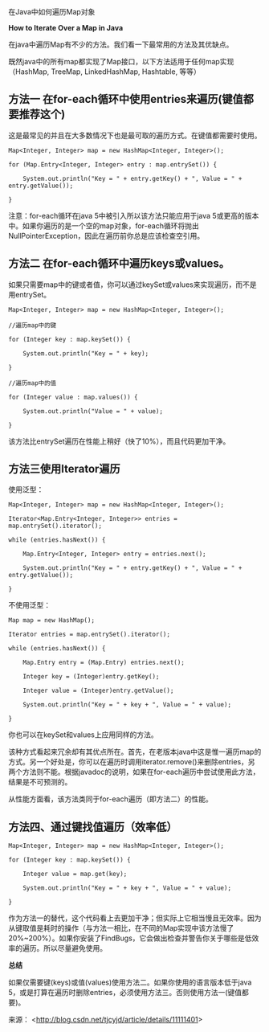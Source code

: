 在Java中如何遍历Map对象

**How to Iterate Over a Map in Java**

在java中遍历Map有不少的方法。我们看一下最常用的方法及其优缺点。

既然java中的所有map都实现了Map接口，以下方法适用于任何map实现（HashMap, TreeMap, LinkedHashMap, Hashtable, 等等）

 

## 方法一 在for-each循环中使用entries来遍历(键值都要推荐这个)

这是最常见的并且在大多数情况下也是最可取的遍历方式。在键值都需要时使用。

```
Map<Integer, Integer> map = new HashMap<Integer, Integer>();  
  
for (Map.Entry<Integer, Integer> entry : map.entrySet()) {  
  
    System.out.println("Key = " + entry.getKey() + ", Value = " + entry.getValue());  
  
}  
```

注意：for-each循环在java 5中被引入所以该方法只能应用于java 5或更高的版本中。如果你遍历的是一个空的map对象，for-each循环将抛出NullPointerException，因此在遍历前你总是应该检查空引用。

 

## **方法二 在for-each循环中遍历keys或values。**

如果只需要map中的键或者值，你可以通过keySet或values来实现遍历，而不是用entrySet。

```
Map<Integer, Integer> map = new HashMap<Integer, Integer>();  
  
//遍历map中的键  
  
for (Integer key : map.keySet()) {  
  
    System.out.println("Key = " + key);  
  
}  
  
//遍历map中的值  
  
for (Integer value : map.values()) {  
  
    System.out.println("Value = " + value);  
  
}  
```

该方法比entrySet遍历在性能上稍好（快了10%），而且代码更加干净。

 

## **方法三使用Iterator遍历**

使用泛型：

```
Map<Integer, Integer> map = new HashMap<Integer, Integer>();  
  
Iterator<Map.Entry<Integer, Integer>> entries = map.entrySet().iterator();  
  
while (entries.hasNext()) {  
  
    Map.Entry<Integer, Integer> entry = entries.next();  
  
    System.out.println("Key = " + entry.getKey() + ", Value = " + entry.getValue());  
  
} 
```

不使用泛型：

```
Map map = new HashMap();  
  
Iterator entries = map.entrySet().iterator();  
  
while (entries.hasNext()) {  
  
    Map.Entry entry = (Map.Entry) entries.next();  
  
    Integer key = (Integer)entry.getKey();  
  
    Integer value = (Integer)entry.getValue();  
  
    System.out.println("Key = " + key + ", Value = " + value);  
  
} 
```

你也可以在keySet和values上应用同样的方法。

该种方式看起来冗余却有其优点所在。首先，在老版本java中这是惟一遍历map的方式。另一个好处是，你可以在遍历时调用iterator.remove()来删除entries，另两个方法则不能。根据javadoc的说明，如果在for-each遍历中尝试使用此方法，结果是不可预测的。

从性能方面看，该方法类同于for-each遍历（即方法二）的性能。

 

## **方法四、通过键找值遍历（效率低）**

```
Map<Integer, Integer> map = new HashMap<Integer, Integer>();  
  
for (Integer key : map.keySet()) {  
  
    Integer value = map.get(key);  
  
    System.out.println("Key = " + key + ", Value = " + value);  
  
}  
```

作为方法一的替代，这个代码看上去更加干净；但实际上它相当慢且无效率。因为从键取值是耗时的操作（与方法一相比，在不同的Map实现中该方法慢了20%~200%）。如果你安装了FindBugs，它会做出检查并警告你关于哪些是低效率的遍历。所以尽量避免使用。

 

**总结**

如果仅需要键(keys)或值(values)使用方法二。如果你使用的语言版本低于java 5，或是打算在遍历时删除entries，必须使用方法三。否则使用方法一(键值都要)。

来源： <<http://blog.csdn.net/tjcyjd/article/details/11111401>>

 
